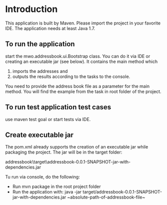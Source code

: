 <h1>Introduction</h1>
<p>This application is built by Maven. Please import the project in your favorite IDE. The application needs at least Java 1.7.</p>

<h2>To run the application</h2> 
<p>start the mwo.addressbook.ui.Bootstrap class. You can do it via IDE or creating an executable jar (see below). 
It contains the main method which</p> 
<ol>
<li>imports the addresses and</li> 
<li>outputs the results according to the tasks to the console.</li>
</ol>
<p>
You need to provide the address book file as a parameter for the main method. You will find the example from the task in root folder of the project.
</p>
<h2>To run test application test cases </h2>
<p>use maven test goal or start tests via IDE.</p>

<h2>Create executable jar</h2>
<p>The pom.xml already supports the creation of an executable jar while packaging the project. The jar will be in the target folder:</p>
addressbook\target\addressbook-0.0.1-SNAPSHOT-jar-with-dependencies.jar<br/>
<p>Tu run via console, do the following:<p>
<ul>
<li>Run mvn package in the root project folder</li>
<li>Run the application with: java -jar target/addressbook-0.0.1-SNAPSHOT-jar-with-dependencies.jar ~absolute-path-of-addressbook-file~</li>
</ul> 

